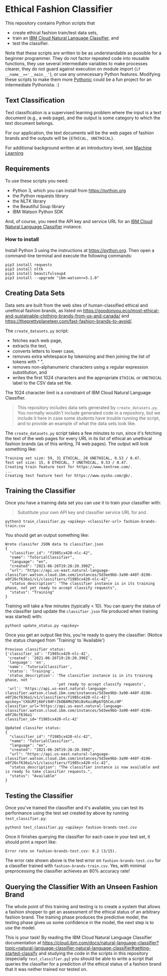 # Ethical Fashion Classifier

This repository contains Python scripts that

-  create ethical fashion train/test data sets,
-  train an [IBM Cloud Natural Language Classifier](https://cloud.ibm.com/catalog/services/natural-language-classifier), and
-  test the classifier.

Note that these scripts are written to be as understandable as possible for a beginner programmer.  They do not factor repeated code into reusable functions, they use several intermediate variables to make processes clearer, they do not guard against execution on module import (`if __name__=='__main__'`), or use any unnecessary Python features.  Modifying these scripts to make them more [Pythonic](https://docs.python-guide.org/writing/style/) could be a fun project for an intermediate Pythonista. :)

## Text Classification

Text classification is a supervised learning problem where the input is a text document (e.g., a web page), and the output is some category to which the text document belongs.

For our application, the text documents will be the web pages of fashion brands and the outputs will be `{ETHICAL, UNETHICAL}`.

For additional background written at an introductory level, see [Machine Learning](machine-learning.md)

## Requirements

To use these scripts you need:

- Python 3, which you can install from https://python.org
- the Python requests library
- the NLTK library
- the Beautiful Soup library
- IBM Watson Python SDK

And, of course, you need the API key and service URL for an [IBM Cloud Natural Language Classifier](https://cloud.ibm.com/catalog/services/natural-language-classifier) instance.

### How to install

Install Python 3 using the instructions at https://python.org.  Then open a command-line terminal and execute the following commands:

```
pip3 install requests
pip3 install nltk
pip3 install beautifulsoup4
pip3 install --upgrade "ibm-watson>=5.1.0"
```

## Creating Data Sets

Data sets are built from the web sites of human-classified ethical and unethical fashion brands, as listed on https://goodonyou.eco/most-ethical-and-sustainable-clothing-brands-from-us-and-canada/ and https://theprettyplaneteer.com/fast-fashion-brands-to-avoid/.

The `create_datasets.py` script:

- fetches each web page,
- extracts the text,
- converts letters to lower case,
- removes extra whitespace by tokenizing and then joining the list of tokens with " ",
- removes non-alphanumeric characters using a regular expression substitution, and
- writes the first 1024 characters and the appropriate `ETHICAL` or `UNETHICAL` label to the CSV data set file.

The 1024 character limit is a constraint of IBM Cloud Natural Language Classifier.

> This repository includes data sets generated by `create_datasets.py`.  You normally wouldn't include generated code in a repository, but we include it here in case some students have trouble running the script, and to provide an example of what the data sets look like.

The `create_datasets.py` script takes a few minutes to run, since it's fetching the text of the web pages for every URL in its list of ethical an unethical fashion brands (as of this writing, 74 web pages).  The output will look something like:

```
Training set size: 59, 31 ETHICAL, 28 UNETHICAL, 0.53 / 0.47.
Test set size: 15, 8 ETHICAL, 7 UNETHICAL, 0.53 / 0.47.
Creating train feature text for https://www.tentree.com/.
...
Creating test feature text for https://www.oysho.com/gb/.
```

## Training the Classifier

Once you have a training data set you can use it to train your classifier with:

> Substitute your own API key and classifier service URL for <apikey> and <service-url>.

```
python3 train_classifier.py <apikey> <classifer-url> fashion-brands-train.csv
```

You should get an output something like:

```
Wrote classifer JSON data to classifier.json
{
  "classifier_id": "f1985cx420-nlc-42",
  "name": "TutorialClassifier",
  "language": "en",
  "created": "2021-06-26T19:28:20.390Z",
  "url": "https://api.us-east.natural-language-classifier.watson.cloud.ibm.com/instances/5d3ee9bb-3a90-440f-8196-e0f26cf636a1/v1/classifiers/f1985cx420-nlc-42",
  "status_description": "The classifier instance is in its training phase, not yet ready to accept classify requests",
  "status": "Training"
}
```

Training will take a few minutes (typically < 10).  You can query the status of the classifier (and update the `classifier.json` file produced when training was started) with:

```
python3 update_status.py <apikey>
```

Once you get an output like this, you're ready to query the classifier: (Notice the status changed from 'Training' to 'Available')

```
Previous classifier status:
{'classifier_id': 'f1985cx420-nlc-42',
 'created': '2021-06-26T19:28:20.390Z',
 'language': 'en',
 'name': 'TutorialClassifier',
 'status': 'Training',
 'status_description': 'The classifier instance is in its training phase, not '
                       'yet ready to accept classify requests',
 'url': 'https://api.us-east.natural-language-classifier.watson.cloud.ibm.com/instances/5d3ee9bb-3a90-440f-8196-e0f26cf636a1/v1/classifiers/f1985cx420-nlc-42'}
apikey='tXOiM7j6bFi94FrZkOB4MUZ9OiBsRaidRpbTQ5CeLc0P'
classifier_url='https://api.us-east.natural-language-classifier.watson.cloud.ibm.com/instances/5d3ee9bb-3a90-440f-8196-e0f26cf636a1'
classifier_id='f1985cx420-nlc-42'

Updated classifer status:
{
  "classifier_id": "f1985cx420-nlc-42",
  "name": "TutorialClassifier",
  "language": "en",
  "created": "2021-06-26T19:28:20.390Z",
  "url": "https://api.us-east.natural-language-classifier.watson.cloud.ibm.com/instances/5d3ee9bb-3a90-440f-8196-e0f26cf636a1/v1/classifiers/f1985cx420-nlc-42",
  "status_description": "The classifier instance is now available and is ready to take classifier requests.",
  "status": "Available"
}
```

## Testing the Classifier

Once you've trained the classifier and it's available, you can test its performance using the test set created by above by running `test_classifier.py`:

```
python3 test_classifier.py <apikey> fashion-brands-test.csv
```

Once it finishes querying the classifier for each case in your test set, it should print a report like:

```
Error rate on fashion-brands-test.csv: 0.2 (3/15).
```

The error rate shown above is the test error on `fashion-brands-test.csv` for a classifier trained with `fashion-brands-train.csv`.  Yes, with minimal preprocessing the classifier achieves an 80% accuracy rate!

## Querying the Classifier With an Unseen Fashion Brand

The whole point of this training and testing is to create a system that allows a fashion shopper to get an assessment of the ethical status of an arbitrary fashion brand.  The training phase produces the predictive model, the testing phase gives us some confidence in the model, the next step is to *use* the model.

This is your task!  By reading the IBM Cloud Natural Language Classifier documentation at https://cloud.ibm.com/docs/natural-language-classifier?topic=natural-language-classifier-natural-language-classifier#getting-started-classify and studying the code in the scripts in this repository (especially `test_classifier.py`) you should be able to write a script that queries the classifier for a prediction of the ethical status of a fashion brand that it was neither trained nor tested on.
